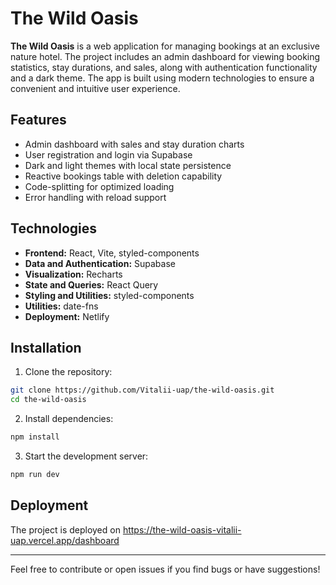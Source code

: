 # The Wild Oasis

**The Wild Oasis** is a web application for managing bookings at an exclusive nature hotel. The project includes an admin dashboard for viewing booking statistics, stay durations, and sales, along with authentication functionality and a dark theme. The app is built using modern technologies to ensure a convenient and intuitive user experience.

## Features

- Admin dashboard with sales and stay duration charts
- User registration and login via Supabase
- Dark and light themes with local state persistence
- Reactive bookings table with deletion capability
- Code-splitting for optimized loading
- Error handling with reload support

## Technologies

- **Frontend:** React, Vite, styled-components
- **Data and Authentication:** Supabase
- **Visualization:** Recharts
- **State and Queries:** React Query
- **Styling and Utilities:** styled-components
- **Utilities:** date-fns
- **Deployment:** Netlify

## Installation

1. Clone the repository:

```bash
git clone https://github.com/Vitalii-uap/the-wild-oasis.git
cd the-wild-oasis
```

2. Install dependencies:

```bash
npm install
```

3. Start the development server:

```bash
npm run dev
```

## Deployment

The project is deployed on https://the-wild-oasis-vitalii-uap.vercel.app/dashboard

---

Feel free to contribute or open issues if you find bugs or have suggestions!
